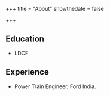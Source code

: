 +++
title = "About"
showthedate = false

+++

## Education

* LDCE

## Experience

* Power Train Engineer, Ford India.
